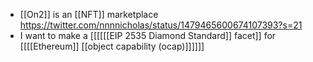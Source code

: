 - [[On2]] is an [[NFT]] marketplace https://twitter.com/nnnnicholas/status/1479465600674107393?s=21
- I want to make a [[[[[[EIP 2535 Diamond Standard]] facet]] for [[[[Ethereum]] [[object capability (ocap)]]]]]]
